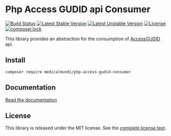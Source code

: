
Php Access GUDID api Consumer
==============================

[![Build Status](https://travis-ci.org/MedicalMundi/access-gudid-http-client.svg?branch=master)](https://travis-ci.org/MedicalMundi/access-gudid-http-client)
[![Latest Stable Version](https://poser.pugx.org/medicalmundi/php-access-gudid-consumer/v/stable)](https://packagist.org/packages/medicalmundi/php-access-gudid-consumer)
[![Latest Unstable Version](https://poser.pugx.org/medicalmundi/php-access-gudid-consumer/v/unstable)](https://packagist.org/packages/medicalmundi/php-access-gudid-consumer)
[![License](https://poser.pugx.org/medicalmundi/php-access-gudid-consumer/license)](https://packagist.org/packages/medicalmundi/php-access-gudid-consumer)
[![composer.lock](https://poser.pugx.org/medicalmundi/php-access-gudid-consumer/composerlock)](https://packagist.org/packages/medicalmundi/php-access-gudid-consumer)

This library provides an abstraction for the consumption of
[AccessGUDID](https://accessgudid.nlm.nih.gov/) api.

Install
-------------

```console
composer require medicalmundi/php-access-gudid-consumer
```

Documentation
-------------

[Read the documentation](doc/index.md)

License
-------

This library is released under the MIT license. See the [complete license text](LICENSE).
